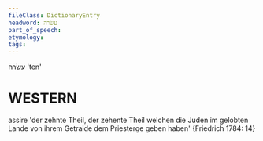 ```yaml
---
fileClass: DictionaryEntry
headword: עשׂרה
part_of_speech: 
etymology: 
tags: 
---
```

עשׂרה
'ten'

WESTERN
========

assire 'der zehnte Theil, der zehente Theil welchen die Juden im gelobten
Lande von ihrem Getraide dem Priesterge geben haben' {Friedrich 1784: 14}